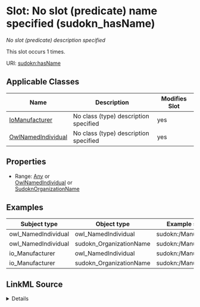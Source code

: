 

# Slot: No slot (predicate) name specified (sudokn_hasName)


_No slot (predicate) description specified_






This slot occurs 1 times.


URI: [sudokn:hasName](http://asu.edu/semantics/SUDOKN/hasName)



<!-- no inheritance hierarchy -->





## Applicable Classes

| Name | Description | Modifies Slot |
| --- | --- | --- |
| [IoManufacturer](../classes/IoManufacturer.md) | No class (type) description specified |  yes  |
| [OwlNamedIndividual](../classes/OwlNamedIndividual.md) | No class (type) description specified |  yes  |







## Properties

* Range: [Any](../classes/Any.md)&nbsp;or&nbsp;<br />[OwlNamedIndividual](../classes/OwlNamedIndividual.md)&nbsp;or&nbsp;<br />[SudoknOrganizationName](../classes/SudoknOrganizationName.md)






## Examples

| Subject type | Object type | Example subject | Example object | Occurrences |
| --- | --- | --- | --- | --- |
| owl_NamedIndividual | owl_NamedIndividual | sudokn:/Manufacturer_1 | sudokn:/OrganizationName_1 | 1 |
| owl_NamedIndividual | sudokn_OrganizationName | sudokn:/Manufacturer_1 | sudokn:/OrganizationName_1 | 1 |
| io_Manufacturer | owl_NamedIndividual | sudokn:/Manufacturer_1 | sudokn:/OrganizationName_1 | 1 |
| io_Manufacturer | sudokn_OrganizationName | sudokn:/Manufacturer_1 | sudokn:/OrganizationName_1 | 1 |




## LinkML Source

<details>

```yaml
name: sudokn_hasName
annotations:
  count:
    tag: count
    value: 1
description: No slot (predicate) description specified
title: No slot (predicate) name specified
examples:
- object:
    example_object: sudokn:/OrganizationName_1
    example_object_type: owl_NamedIndividual
    example_predicate: sudokn:hasName
    example_subject: sudokn:/Manufacturer_1
    example_subject_type: owl_NamedIndividual
- object:
    example_object: sudokn:/OrganizationName_1
    example_object_type: sudokn_OrganizationName
    example_predicate: sudokn:hasName
    example_subject: sudokn:/Manufacturer_1
    example_subject_type: owl_NamedIndividual
- object:
    example_object: sudokn:/OrganizationName_1
    example_object_type: owl_NamedIndividual
    example_predicate: sudokn:hasName
    example_subject: sudokn:/Manufacturer_1
    example_subject_type: io_Manufacturer
- object:
    example_object: sudokn:/OrganizationName_1
    example_object_type: sudokn_OrganizationName
    example_predicate: sudokn:hasName
    example_subject: sudokn:/Manufacturer_1
    example_subject_type: io_Manufacturer
from_schema: sudokn-kg
rank: 1000
slot_uri: sudokn:hasName
alias: sudokn_hasName
domain_of:
- io_Manufacturer
- owl_NamedIndividual
range: Any
any_of:
- range: owl_NamedIndividual
- range: sudokn_OrganizationName

```
</details>